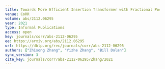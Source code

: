 ```yaml
---
title: Towards More Efficient Insertion Transformer with Fractional Positional Encoding.
venue: CoRR
volume: abs/2112.06295
year: 2021
type: Informal Publications
access: open
key: journals/corr/abs-2112-06295
ee: https://arxiv.org/abs/2112.06295
url: https://dblp.org/rec/journals/corr/abs-2112-06295
authors: ["Zhisong Zhang", "Yizhe Zhang", "Bill Dolan"]
sync_version: 3
cite_key: journals/corr/abs-2112-06295/Zhang/2021
---
```

